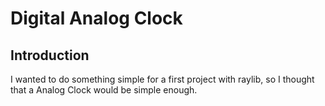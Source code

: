 # Digital Analog Clock

## Introduction
I wanted to do something simple for a first project with raylib, so I thought that a Analog Clock would be simple enough.
